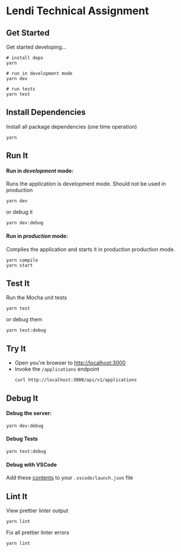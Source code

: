 # Lendi Technical Assignment

## Get Started

Get started developing...

```shell
# install deps
yarn

# run in development mode
yarn dev

# run tests
yarn test
```

## Install Dependencies

Install all package dependencies (one time operation)

```shell
yarn
```

## Run It

#### Run in _development_ mode:

Runs the application is development mode. Should not be used in production

```shell
yarn dev
```

or debug it

```shell
yarn dev:debug
```

#### Run in _production_ mode:

Compiles the application and starts it in production production mode.

```shell
yarn compile
yarn start
```

## Test It

Run the Mocha unit tests

```shell
yarn test
```

or debug them

```shell
yarn test:debug
```

## Try It

- Open you're browser to [http://localhost:3000](http://localhost:3000)
- Invoke the `/applications` endpoint
  ```shell
  curl http://localhost:3000/api/v1/applications
  ```

## Debug It

#### Debug the server:

```
yarn dev:debug
```

#### Debug Tests

```
yarn test:debug
```

#### Debug with VSCode

Add these [contents](https://github.com/cdimascio/generator-express-no-stress/blob/next/assets/.vscode/launch.json) to your `.vscode/launch.json` file

## Lint It

View prettier linter output

```
yarn lint
```

Fix all prettier linter errors

```
yarn lint
```
